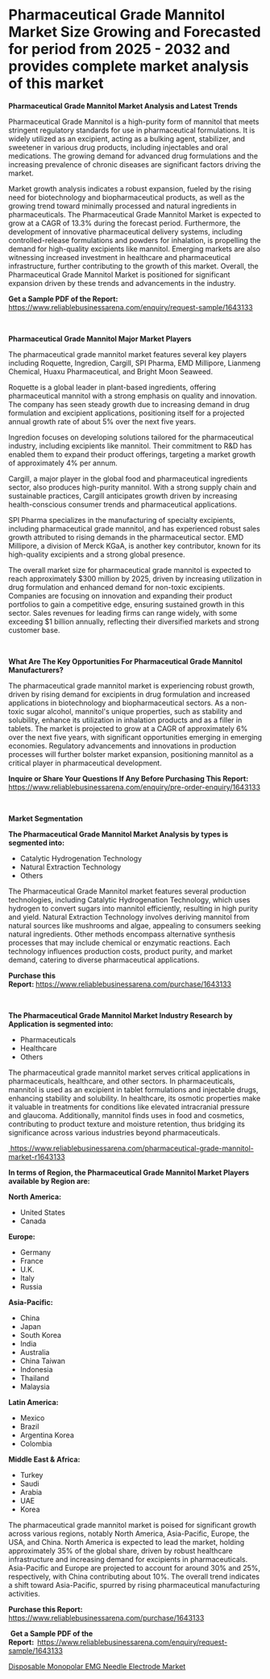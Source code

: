 <p><h1>Pharmaceutical Grade Mannitol Market Size Growing and Forecasted for period from 2025 - 2032 and provides complete market analysis of this market</h1></p><p><strong>Pharmaceutical Grade Mannitol Market Analysis and Latest Trends</strong></p>
<p><p>Pharmaceutical Grade Mannitol is a high-purity form of mannitol that meets stringent regulatory standards for use in pharmaceutical formulations. It is widely utilized as an excipient, acting as a bulking agent, stabilizer, and sweetener in various drug products, including injectables and oral medications. The growing demand for advanced drug formulations and the increasing prevalence of chronic diseases are significant factors driving the market.</p><p>Market growth analysis indicates a robust expansion, fueled by the rising need for biotechnology and biopharmaceutical products, as well as the growing trend toward minimally processed and natural ingredients in pharmaceuticals. The Pharmaceutical Grade Mannitol Market is expected to grow at a CAGR of 13.3% during the forecast period. Furthermore, the development of innovative pharmaceutical delivery systems, including controlled-release formulations and powders for inhalation, is propelling the demand for high-quality excipients like mannitol. Emerging markets are also witnessing increased investment in healthcare and pharmaceutical infrastructure, further contributing to the growth of this market. Overall, the Pharmaceutical Grade Mannitol Market is positioned for significant expansion driven by these trends and advancements in the industry.</p></p>
<p><strong>Get a Sample PDF of the Report:&nbsp;</strong> <a href="https://www.reliablebusinessarena.com/enquiry/request-sample/1643133?utm_campaign=1871&utm_medium=2&utm_source=Github&utm_content=ia&utm_term=12012025&utm_id=pharmaceutical-grade-mannitol">https://www.reliablebusinessarena.com/enquiry/request-sample/1643133</a></p>
<p>&nbsp;</p>
<p><strong>Pharmaceutical Grade Mannitol Major Market Players</strong></p>
<p><p>The pharmaceutical grade mannitol market features several key players including Roquette, Ingredion, Cargill, SPI Pharma, EMD Millipore, Lianmeng Chemical, Huaxu Pharmaceutical, and Bright Moon Seaweed. </p><p>Roquette is a global leader in plant-based ingredients, offering pharmaceutical mannitol with a strong emphasis on quality and innovation. The company has seen steady growth due to increasing demand in drug formulation and excipient applications, positioning itself for a projected annual growth rate of about 5% over the next five years.</p><p>Ingredion focuses on developing solutions tailored for the pharmaceutical industry, including excipients like mannitol. Their commitment to R&D has enabled them to expand their product offerings, targeting a market growth of approximately 4% per annum.</p><p>Cargill, a major player in the global food and pharmaceutical ingredients sector, also produces high-purity mannitol. With a strong supply chain and sustainable practices, Cargill anticipates growth driven by increasing health-conscious consumer trends and pharmaceutical applications.</p><p>SPI Pharma specializes in the manufacturing of specialty excipients, including pharmaceutical grade mannitol, and has experienced robust sales growth attributed to rising demands in the pharmaceutical sector. EMD Millipore, a division of Merck KGaA, is another key contributor, known for its high-quality excipients and a strong global presence.</p><p>The overall market size for pharmaceutical grade mannitol is expected to reach approximately $300 million by 2025, driven by increasing utilization in drug formulation and enhanced demand for non-toxic excipients. Companies are focusing on innovation and expanding their product portfolios to gain a competitive edge, ensuring sustained growth in this sector. Sales revenues for leading firms can range widely, with some exceeding $1 billion annually, reflecting their diversified markets and strong customer base.</p></p>
<p>&nbsp;</p>
<p><strong>What Are The Key Opportunities For Pharmaceutical Grade Mannitol Manufacturers?</strong></p>
<p><p>The pharmaceutical grade mannitol market is experiencing robust growth, driven by rising demand for excipients in drug formulation and increased applications in biotechnology and biopharmaceutical sectors. As a non-toxic sugar alcohol, mannitol's unique properties, such as stability and solubility, enhance its utilization in inhalation products and as a filler in tablets. The market is projected to grow at a CAGR of approximately 6% over the next five years, with significant opportunities emerging in emerging economies. Regulatory advancements and innovations in production processes will further bolster market expansion, positioning mannitol as a critical player in pharmaceutical development.</p></p>
<p><strong>Inquire or Share Your Questions If Any Before Purchasing This Report:</strong> <a href="https://www.reliablebusinessarena.com/enquiry/pre-order-enquiry/1643133?utm_campaign=1871&utm_medium=2&utm_source=Github&utm_content=ia&utm_term=12012025&utm_id=pharmaceutical-grade-mannitol">https://www.reliablebusinessarena.com/enquiry/pre-order-enquiry/1643133</a></p>
<p>&nbsp;</p>
<p><strong>Market Segmentation</strong></p>
<p><strong>The Pharmaceutical Grade Mannitol Market Analysis by types is segmented into:</strong></p>
<p><ul><li>Catalytic Hydrogenation Technology</li><li>Natural Extraction Technology</li><li>Others</li></ul></p>
<p><p>The Pharmaceutical Grade Mannitol market features several production technologies, including Catalytic Hydrogenation Technology, which uses hydrogen to convert sugars into mannitol efficiently, resulting in high purity and yield. Natural Extraction Technology involves deriving mannitol from natural sources like mushrooms and algae, appealing to consumers seeking natural ingredients. Other methods encompass alternative synthesis processes that may include chemical or enzymatic reactions. Each technology influences production costs, product purity, and market demand, catering to diverse pharmaceutical applications.</p></p>
<p><strong>Purchase this Report:&nbsp;</strong><a href="https://www.reliablebusinessarena.com/purchase/1643133?utm_campaign=1871&utm_medium=2&utm_source=Github&utm_content=ia&utm_term=12012025&utm_id=pharmaceutical-grade-mannitol">https://www.reliablebusinessarena.com/purchase/1643133</a></p>
<p>&nbsp;</p>
<p><strong>The Pharmaceutical Grade Mannitol Market Industry Research by Application is segmented into:</strong></p>
<p><ul><li>Pharmaceuticals</li><li>Healthcare</li><li>Others</li></ul></p>
<p><p>The pharmaceutical grade mannitol market serves critical applications in pharmaceuticals, healthcare, and other sectors. In pharmaceuticals, mannitol is used as an excipient in tablet formulations and injectable drugs, enhancing stability and solubility. In healthcare, its osmotic properties make it valuable in treatments for conditions like elevated intracranial pressure and glaucoma. Additionally, mannitol finds uses in food and cosmetics, contributing to product texture and moisture retention, thus bridging its significance across various industries beyond pharmaceuticals.</p></p>
<p><a href="https://www.reliablebusinessarena.com/pharmaceutical-grade-mannitol-market-r1643133?utm_campaign=1871&utm_medium=2&utm_source=Github&utm_content=ia&utm_term=12012025&utm_id=pharmaceutical-grade-mannitol">&nbsp;https://www.reliablebusinessarena.com/pharmaceutical-grade-mannitol-market-r1643133</a></p>
<p><strong>In terms of Region, the Pharmaceutical Grade Mannitol Market Players available by Region are:</strong></p>
<p>
    <p> <strong> North America: </strong>
        <ul>
            <li>United States</li>
            <li>Canada</li>
        </ul>
        </p> 
    <p> <strong> Europe: </strong>
        <ul>
            <li>Germany</li>
            <li>France</li>
            <li>U.K.</li>
            <li>Italy</li>
            <li>Russia</li>
        </ul>
        </p> 
    <p> <strong> Asia-Pacific: </strong>
        <ul>
            <li>China</li>
            <li>Japan</li>
            <li>South Korea</li>
            <li>India</li>
            <li>Australia</li>
            <li>China Taiwan</li>
            <li>Indonesia</li>
            <li>Thailand</li>
            <li>Malaysia</li>
        </ul>
        </p> 
    <p> <strong> Latin America: </strong>
        <ul>
            <li>Mexico</li>
            <li>Brazil</li>
            <li>Argentina Korea</li>
            <li>Colombia</li>
        </ul>
        </p> 
    <p> <strong> Middle East & Africa: </strong>
        <ul>
            <li>Turkey</li>
            <li>Saudi</li>
            <li>Arabia</li>
            <li>UAE</li>
            <li>Korea</li>
        </ul>
    </p>
    </p>
<p><p>The pharmaceutical grade mannitol market is poised for significant growth across various regions, notably North America, Asia-Pacific, Europe, the USA, and China. North America is expected to lead the market, holding approximately 35% of the global share, driven by robust healthcare infrastructure and increasing demand for excipients in pharmaceuticals. Asia-Pacific and Europe are projected to account for around 30% and 25%, respectively, with China contributing about 10%. The overall trend indicates a shift toward Asia-Pacific, spurred by rising pharmaceutical manufacturing activities.</p></p>
<p><strong>Purchase this Report: </strong><a href="https://www.reliablebusinessarena.com/purchase/1643133?utm_campaign=1871&utm_medium=2&utm_source=Github&utm_content=ia&utm_term=12012025&utm_id=pharmaceutical-grade-mannitol">https://www.reliablebusinessarena.com/purchase/1643133</a></p>
<p>&nbsp;<strong>Get a Sample PDF of the Report:&nbsp;&nbsp;</strong><a href="https://www.reliablebusinessarena.com/enquiry/request-sample/1643133?utm_campaign=1871&utm_medium=2&utm_source=Github&utm_content=ia&utm_term=12012025&utm_id=pharmaceutical-grade-mannitol">https://www.reliablebusinessarena.com/enquiry/request-sample/1643133</a></p>
<p><strong></strong></p>
<p><p><a href="https://github.com/marloy8/Market-Research-Report-List-6/blob/main/disposable-monopolar-emg-needle-electrode-market.md?utm_campaign=1871&utm_medium=2&utm_source=Github&utm_content=ia&utm_term=12012025&utm_id=pharmaceutical-grade-mannitol">Disposable Monopolar EMG Needle Electrode Market</a></p></p>
